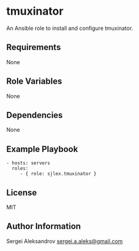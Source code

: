 tmuxinator
=========

An Ansible role to install and configure tmuxinator.

Requirements
------------

None

Role Variables
--------------

None

Dependencies
------------

None

Example Playbook
----------------

    - hosts: servers
      roles:
         - { role: sjlex.tmuxinator }

License
-------

MIT

Author Information
------------------

Sergei Aleksandrov <sergei.a.aleks@gmail.com>
